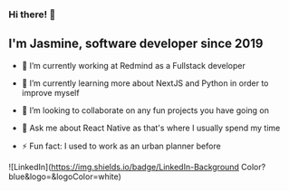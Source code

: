 ### Hi there! 👋

## I'm Jasmine, software developer since 2019


- 🔭 I’m currently working at Redmind as a Fullstack developer

- 🌱 I’m currently learning more about NextJS and Python in order to improve myself

- 👯 I’m looking to collaborate on any fun projects you have going on

- 💬 Ask me about React Native as that's where I usually spend my time

- ⚡ Fun fact: I used to work as an urban planner before

![LinkedIn](https://img.shields.io/badge/LinkedIn-Background Color?blue&logo=<LinkedIn>&logoColor=white)

